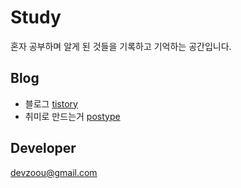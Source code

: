 # Study
혼자 공부하며 알게 된 것들을 기록하고 기억하는 공간입니다.

## Blog
- 블로그 [tistory](https://devzooo.tistory.com/)
- 취미로 만드는거 [postype](https://www.postype.com/@devzooo)

## Developer
devzoou@gmail.com